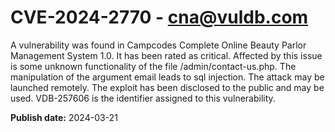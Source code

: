 # CVE-2024-2770 - cna@vuldb.com

A vulnerability was found in Campcodes Complete Online Beauty Parlor Management System 1.0. It has been rated as critical. Affected by this issue is some unknown functionality of the file /admin/contact-us.php. The manipulation of the argument email leads to sql injection. The attack may be launched remotely. The exploit has been disclosed to the public and may be used. VDB-257606 is the identifier assigned to this vulnerability.

**Publish date:** 2024-03-21
